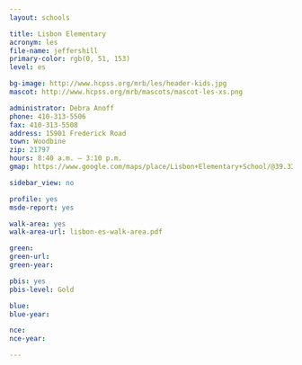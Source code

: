 ```yaml
---
layout: schools

title: Lisbon Elementary
acronym: les
file-name: jeffershill
primary-color: rgb(0, 51, 153)
level: es

bg-image: http://www.hcpss.org/mrb/les/header-kids.jpg
mascot: http://www.hcpss.org/mrb/mascots/mascot-les-xs.png

administrator: Debra Anoff
phone: 410-313-5506
fax: 410-313-5508
address: 15901 Frederick Road
town: Woodbine
zip: 21797
hours: 8:40 a.m. – 3:10 p.m.
gmap: https://www.google.com/maps/place/Lisbon+Elementary+School/@39.334269,-77.0676604,14.88z/data=!4m2!3m1!1s0x89c82931f163e8cd:0xbaa851cede136dcb?hl=en

sidebar_view: no

profile: yes
msde-report: yes 

walk-area: yes
walk-area-url: lisbon-es-walk-area.pdf

green:
green-url:
green-year:

pbis: yes
pbis-level: Gold

blue: 
blue-year:

nce:
nce-year:

---
```

